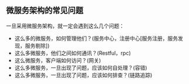 ## 微服务架构的常见问题

一旦采用微服务架构，就一定会遇到这么几个问题：

- 这么多的微服务，如何管理他们？(服务中心，注册中心[服务注册，服务发现，服务剔除])
- 这么多微服务，他们之间如何通讯？(Restful，rpc)
- 这么微服务，客户端如何访问？(网关)
- 这么多微服务，一旦出现了问题，应该如何自处理？(容错)
- 这么多微服务，一旦出现了问题，应该如何排查？(链路追踪)